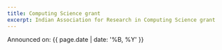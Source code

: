 ```yaml
---
title: Computing Science grant
excerpt: Indian Association for Research in Computing Science grant
---
```

Announced on: {{ page.date | date: '%B, %Y' }}

